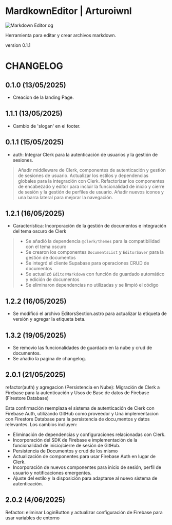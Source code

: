 # MardkownEditor | Arturoiwnl

![Markdown Editor og](https://mdeditor.arturoiwnl.pro/og/og-main.png)


Herramienta para editar y crear archivos markdown.

version 0.1.1

# CHANGELOG
## 0.1.0 (13/05/2025)
- Creacion de la landing Page.
## 1.1.1 (13/05/2025)
- Cambio de 'slogan' en el footer.
## 0.1.1 (15/05/2025)
 - auth: Integrar Clerk para la autenticación de usuarios y la gestión de sesiones.

> Añadir middleware de Clerk, componentes de autenticación y gestión de sesiones de 
> usuario. Actualizar los estilos y dependencias globales para la integración con Clerk. 
> Refactorizar los componentes de encabezado y editor para incluir la funcionalidad de
> inicio y cierre de sesión y la gestión de perfiles de usuario. Añadir nuevos iconos y
> una barra lateral para mejorar la navegación.
## 1.2.1 (16/05/2025)
- Característica: Incorporación de la gestión de documentos e integración del tema oscuro de Clerk

> - Se añadió la dependencia `@clerk/themes` para la compatibilidad con el tema oscuro
> - Se crearon los componentes `DocumentsList` y `EditorSaver` para la gestión de documentos
> - Se integró el cliente Supabase para operaciones CRUD de documentos
> - Se actualizó `EditorMarkdown` con función de guardado automático y edición de documentos
> - Se eliminaron dependencias no utilizadas y se limpió el código
## 1.2.2 (16/05/2025) 
- Se modificó el archivo EditorsSection.astro para actualizar la etiqueta de versión y agregar la etiqueta beta.
## 1.3.2 (19/05/2025) 
- Se removio las funcionalidades de guardado en la nube y crud de documentos.
- Se añadio la pagina de changelog.
## 2.0.1 (21/05/2025) 
refactor(auth) y agregacion (Persistencia en Nube): Migración de Clerk a Firebase para la autenticación y Usos de Base de datos de Firebase (Firestore Database)

Esta confirmación reemplaza el sistema de autenticación de Clerk con Firebase Auth, utilizando GitHub como proveedor y Una implementacion con Firestore Database para la persistencia de docu,mentos y datos relevantes. Los cambios incluyen:
- Eliminación de dependencias y configuraciones relacionadas con Clerk.
- Incorporación del SDK de Firebase e implementación de la funcionalidad de inicio/cierre de sesión de GitHub.
- Persistencia de Documentos y crud de los mismo
- Actualización de componentes para usar Firebase Auth en lugar de Clerk.
- Incorporación de nuevos componentes para inicio de sesión, perfil de usuario y notificaciones emergentes.
- Ajuste del estilo y la disposición para adaptarse al nuevo sistema de autenticación.
## 2.0.2 (4/06/2025) 
Refactor: eliminar LoginButton y actualizar configuración de Firebase para usar variables de entorno